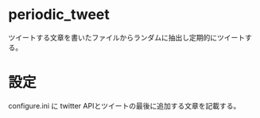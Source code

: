 # periodic_tweet
ツイートする文章を書いたファイルからランダムに抽出し定期的にツイートする。

# 設定
configure.ini に twitter APIとツイートの最後に追加する文章を記載する。

